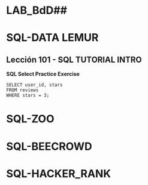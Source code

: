 # LAB_BdD##

# SQL-DATA LEMUR

## Lección 101 - SQL TUTORIAL INTRO
**SQL Select Practice Exercise**
```
SELECT user_id, stars 
FROM reviews 
WHERE stars = 3;
```
# SQL-ZOO
# SQL-BEECROWD
# SQL-HACKER_RANK
